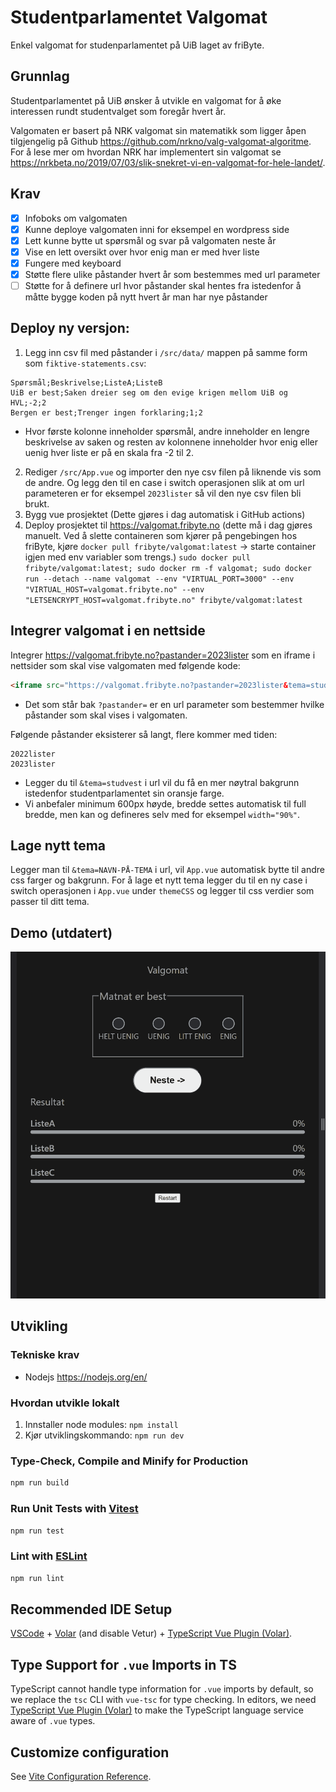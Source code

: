 # Studentparlamentet Valgomat

Enkel valgomat for studenparlamentet på UiB laget av friByte.

## Grunnlag

Studentparlamentet på UiB ønsker å utvikle en valgomat for å øke interessen rundt studentvalget som foregår hvert år.

Valgomaten er basert på NRK valgomat sin matematikk som ligger åpen tilgjengelig på Github https://github.com/nrkno/valg-valgomat-algoritme. For å lese mer om hvordan NRK har implementert sin valgomat se https://nrkbeta.no/2019/07/03/slik-snekret-vi-en-valgomat-for-hele-landet/.

## Krav

- [x] Infoboks om valgomaten
- [x] Kunne deploye valgomaten inni for eksempel en wordpress side
- [x] Lett kunne bytte ut spørsmål og svar på valgomaten neste år
- [x] Vise en lett oversikt over hvor enig man er med hver liste
- [x] Fungere med keyboard
- [x] Støtte flere ulike påstander hvert år som bestemmes med url parameter
- [ ] Støtte for å definere url hvor påstander skal hentes fra istedenfor å måtte bygge koden på nytt hvert år man har nye påstander

## Deploy ny versjon:

1. Legg inn csv fil med påstander i `/src/data/` mappen på samme form som `fiktive-statements.csv`:

```CSV
Spørsmål;Beskrivelse;ListeA;ListeB
UiB er best;Saken dreier seg om den evige krigen mellom UiB og HVL;-2;2
Bergen er best;Trenger ingen forklaring;1;2
```

- Hvor første kolonne inneholder spørsmål, andre inneholder en lengre beskrivelse av saken og resten av kolonnene inneholder hvor enig eller uenig hver liste er på en skala fra -2 til 2.

2. Rediger `/src/App.vue` og importer den nye csv filen på liknende vis som de andre. Og legg den til en case i switch operasjonen slik at om url parameteren er for eksempel `2023lister` så vil den nye csv filen bli brukt.
3. Bygg vue prosjektet (Dette gjøres i dag automatisk i GitHub actions)
4. Deploy prosjektet til https://valgomat.fribyte.no (dette må i dag gjøres manuelt. Ved å slette containeren som kjører på pengebingen hos friByte, kjøre `docker pull fribyte/valgomat:latest` -> starte container igjen med env variabler som trengs.) `sudo docker pull fribyte/valgomat:latest; sudo docker rm -f valgomat; sudo docker run --detach --name valgomat --env "VIRTUAL_PORT=3000" --env "VIRTUAL_HOST=valgomat.fribyte.no" --env "LETSENCRYPT_HOST=valgomat.fribyte.no" fribyte/valgomat:latest`

## Integrer valgomat i en nettside

Integrer https://valgomat.fribyte.no?pastander=2023lister som en iframe i nettsider som skal vise valgomaten med følgende kode:

```HTML
<iframe src="https://valgomat.fribyte.no?pastander=2023lister&tema=studvest" height="600px" />
```

- Det som står bak `?pastander=` er en url parameter som bestemmer hvilke påstander som skal vises i valgomaten.

Følgende påstander eksisterer så langt, flere kommer med tiden:

```
2022lister
2023lister
```

- Legger du til `&tema=studvest` i url vil du få en mer nøytral bakgrunn istedenfor studentparlamentet sin oransje farge.
- Vi anbefaler minimum 600px høyde, bredde settes automatisk til full bredde, men kan og defineres selv med for eksempel `width="90%"`.

## Lage nytt tema

Legger man til `&tema=NAVN-PÅ-TEMA` i url, vil `App.vue` automatisk bytte til andre css farger og bakgrunn. For å lage et nytt tema legger du til en ny case i switch operasjonen i `App.vue` under `themeCSS` og legger til css verdier som passer til ditt tema.

## Demo (utdatert)

![Demo over valgomaten i bruk](./Valgomat-demo.gif)

## Utvikling

### Tekniske krav

- Nodejs https://nodejs.org/en/

### Hvordan utvikle lokalt

1. Innstaller node modules: `npm install`
2. Kjør utviklingskommando: `npm run dev`

### Type-Check, Compile and Minify for Production

```sh
npm run build
```

### Run Unit Tests with [Vitest](https://vitest.dev/)

```sh
npm run test
```

### Lint with [ESLint](https://eslint.org/)

```sh
npm run lint
```

## Recommended IDE Setup

[VSCode](https://code.visualstudio.com/) + [Volar](https://marketplace.visualstudio.com/items?itemName=johnsoncodehk.volar) (and disable Vetur) + [TypeScript Vue Plugin (Volar)](https://marketplace.visualstudio.com/items?itemName=johnsoncodehk.vscode-typescript-vue-plugin).

## Type Support for `.vue` Imports in TS

TypeScript cannot handle type information for `.vue` imports by default, so we replace the `tsc` CLI with `vue-tsc` for type checking. In editors, we need [TypeScript Vue Plugin (Volar)](https://marketplace.visualstudio.com/items?itemName=johnsoncodehk.vscode-typescript-vue-plugin) to make the TypeScript language service aware of `.vue` types.

## Customize configuration

See [Vite Configuration Reference](https://vitejs.dev/config/).
